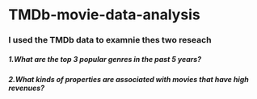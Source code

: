 # TMDb-movie-data-analysis
### I used the TMDb data to examnie thes two reseach

##### 1.What are the top 3 popular genres in the past 5 years?

##### 2.What kinds of properties are associated with movies that have high revenues?

